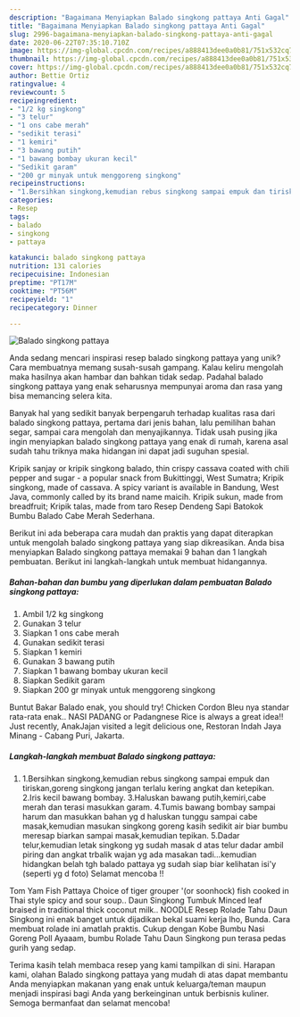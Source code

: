 ```yaml
---
description: "Bagaimana Menyiapkan Balado singkong pattaya Anti Gagal"
title: "Bagaimana Menyiapkan Balado singkong pattaya Anti Gagal"
slug: 2996-bagaimana-menyiapkan-balado-singkong-pattaya-anti-gagal
date: 2020-06-22T07:35:10.710Z
image: https://img-global.cpcdn.com/recipes/a888413dee0a0b81/751x532cq70/balado-singkong-pattaya-foto-resep-utama.jpg
thumbnail: https://img-global.cpcdn.com/recipes/a888413dee0a0b81/751x532cq70/balado-singkong-pattaya-foto-resep-utama.jpg
cover: https://img-global.cpcdn.com/recipes/a888413dee0a0b81/751x532cq70/balado-singkong-pattaya-foto-resep-utama.jpg
author: Bettie Ortiz
ratingvalue: 4
reviewcount: 5
recipeingredient:
- "1/2 kg singkong"
- "3 telur"
- "1 ons cabe merah"
- "sedikit terasi"
- "1 kemiri"
- "3 bawang putih"
- "1 bawang bombay ukuran kecil"
- "Sedikit garam"
- "200 gr minyak untuk menggoreng singkong"
recipeinstructions:
- "1.Bersihkan singkong,kemudian rebus singkong sampai empuk dan tiriskan,goreng singkong jangan terlalu kering angkat dan ketepikan. 2.Iris kecil bawang bombay. 3.Haluskan bawang putih,kemiri,cabe merah dan terasi masukkan garam. 4.Tumis bawang bombay sampai harum dan masukkan bahan yg d haluskan tunggu sampai cabe masak,kemudian masukan singkong goreng kasih sedikit air biar bumbu meresap biarkan sampai masak,kemudian tepikan. 5.Dadar telur,kemudian letak singkong yg sudah masak d atas telur dadar ambil piring dan angkat trbalik wajan yg ada masakan tadi...kemudian hidangkan belah tgh balado pattaya yg sudah siap biar kelihatan isi&#39;y (seperti yg d foto) Selamat mencoba !!"
categories:
- Resep
tags:
- balado
- singkong
- pattaya

katakunci: balado singkong pattaya 
nutrition: 131 calories
recipecuisine: Indonesian
preptime: "PT17M"
cooktime: "PT56M"
recipeyield: "1"
recipecategory: Dinner

---
```



![Balado singkong pattaya](https://img-global.cpcdn.com/recipes/a888413dee0a0b81/751x532cq70/balado-singkong-pattaya-foto-resep-utama.jpg)

Anda sedang mencari inspirasi resep balado singkong pattaya yang unik? Cara membuatnya memang susah-susah gampang. Kalau keliru mengolah maka hasilnya akan hambar dan bahkan tidak sedap. Padahal balado singkong pattaya yang enak seharusnya mempunyai aroma dan rasa yang bisa memancing selera kita.

Banyak hal yang sedikit banyak berpengaruh terhadap kualitas rasa dari balado singkong pattaya, pertama dari jenis bahan, lalu pemilihan bahan segar, sampai cara mengolah dan menyajikannya. Tidak usah pusing jika ingin menyiapkan balado singkong pattaya yang enak di rumah, karena asal sudah tahu triknya maka hidangan ini dapat jadi suguhan spesial.

Kripik sanjay or kripik singkong balado, thin crispy cassava coated with chili pepper and sugar - a popular snack from Bukittinggi, West Sumatra; Kripik singkong, made of cassava. A spicy variant is available in Bandung, West Java, commonly called by its brand name maicih. Kripik sukun, made from breadfruit; Kripik talas, made from taro Resep Dendeng Sapi Batokok Bumbu Balado Cabe Merah Sederhana.


Berikut ini ada beberapa cara mudah dan praktis yang dapat diterapkan untuk mengolah balado singkong pattaya yang siap dikreasikan. Anda bisa menyiapkan Balado singkong pattaya memakai 9 bahan dan 1 langkah pembuatan. Berikut ini langkah-langkah untuk membuat hidangannya.

<!--inarticleads1-->

##### Bahan-bahan dan bumbu yang diperlukan dalam pembuatan Balado singkong pattaya:

1. Ambil 1/2 kg singkong
1. Gunakan 3 telur
1. Siapkan 1 ons cabe merah
1. Gunakan sedikit terasi
1. Siapkan 1 kemiri
1. Gunakan 3 bawang putih
1. Siapkan 1 bawang bombay ukuran kecil
1. Siapkan Sedikit garam
1. Siapkan 200 gr minyak untuk menggoreng singkong


Buntut Bakar Balado enak, you should try! Chicken Cordon Bleu nya standar rata-rata enak.. NASI PADANG or Padangnese Rice is always a great idea!! Just recently, AnakJajan visited a legit delicious one, Restoran Indah Jaya Minang - Cabang Puri, Jakarta. 

<!--inarticleads2-->

##### Langkah-langkah membuat Balado singkong pattaya:

1. 1.Bersihkan singkong,kemudian rebus singkong sampai empuk dan tiriskan,goreng singkong jangan terlalu kering angkat dan ketepikan. 2.Iris kecil bawang bombay. 3.Haluskan bawang putih,kemiri,cabe merah dan terasi masukkan garam. 4.Tumis bawang bombay sampai harum dan masukkan bahan yg d haluskan tunggu sampai cabe masak,kemudian masukan singkong goreng kasih sedikit air biar bumbu meresap biarkan sampai masak,kemudian tepikan. 5.Dadar telur,kemudian letak singkong yg sudah masak d atas telur dadar ambil piring dan angkat trbalik wajan yg ada masakan tadi...kemudian hidangkan belah tgh balado pattaya yg sudah siap biar kelihatan isi&#39;y (seperti yg d foto) Selamat mencoba !!


Tom Yam Fish Pattaya Choice of tiger grouper &#39;(or soonhock) fish cooked in Thai style spicy and sour soup.. Daun Singkong Tumbuk Minced leaf braised in traditional thick coconut milk.. NOODLE Resep Rolade Tahu Daun Singkong ini enak banget untuk dijadikan bekal suami kerja lho, Bunda. Cara membuat rolade ini amatlah praktis. Cukup dengan Kobe Bumbu Nasi Goreng Poll Ayaaam, bumbu Rolade Tahu Daun Singkong pun terasa pedas gurih yang sedap. 

Terima kasih telah membaca resep yang kami tampilkan di sini. Harapan kami, olahan Balado singkong pattaya yang mudah di atas dapat membantu Anda menyiapkan makanan yang enak untuk keluarga/teman maupun menjadi inspirasi bagi Anda yang berkeinginan untuk berbisnis kuliner. Semoga bermanfaat dan selamat mencoba!

